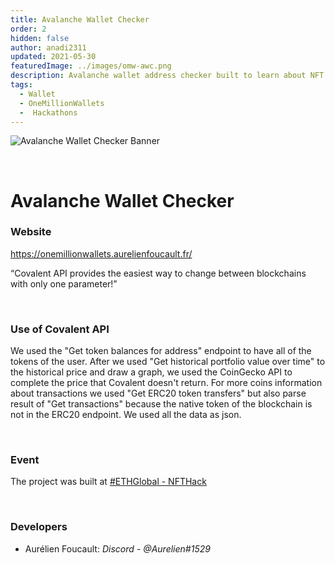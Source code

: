 ```yaml
---
title: Avalanche Wallet Checker
order: 2
hidden: false
author: anadi2311
updated: 2021-05-30
featuredImage: ../images/omw-awc.png
description: Avalanche wallet address checker built to learn about NFT in blockchain on Ethereum like C-Chain of Avalanche
tags:
  - Wallet
  - OneMillionWallets
  -  Hackathons
---
```


![Avalanche Wallet Checker Banner](../../images/omw-awc.png)

&nbsp;
# Avalanche Wallet Checker

### Website
https://onemillionwallets.aurelienfoucault.fr/

<Aside>

“Covalent API provides the easiest way to change between blockchains with only one parameter!”

</Aside>

&nbsp;
### Use of Covalent API
We used the "Get token balances for address" endpoint to have all of the tokens of the user. After we used "Get historical portfolio value over time" to the historical price and draw a graph, we used the CoinGecko API to complete the price that Covalent doesn't return. For more coins information about transactions we used "Get ERC20 token transfers" but also parse result of "Get transactions" because the native token of the blockchain is not in the ERC20 endpoint. We used all the data as json.

&nbsp;
### Event
The project was built at [#ETHGlobal - NFTHack](https://www.covalenthq.com/blog/nfthack-winners-announcement/)

&nbsp;
### Developers

- Aurélien Foucault: *Discord - @Aurelien#1529*

